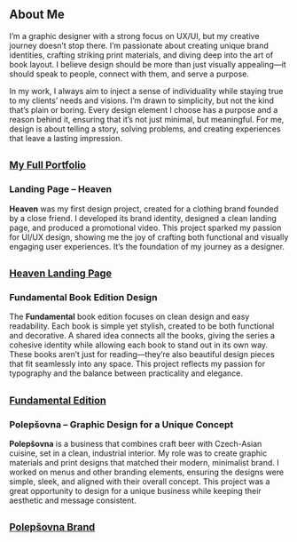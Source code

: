 ## **About Me**  

I’m a graphic designer with a strong focus on UX/UI, but my creative journey doesn’t stop there. I’m passionate about creating unique brand identities, crafting striking print materials, and diving deep into the art of book layout. I believe design should be more than just visually appealing—it should speak to people, connect with them, and serve a purpose.  

In my work, I always aim to inject a sense of individuality while staying true to my clients’ needs and visions. I’m drawn to simplicity, but not the kind that’s plain or boring. Every design element I choose has a purpose and a reason behind it, ensuring that it’s not just minimal, but meaningful. For me, design is about telling a story, solving problems, and creating experiences that leave a lasting impression.  

<small>[My Full Portfolio](https://tomasjindrak.myportfolio.com/work)</small>  
---

### **Landing Page – Heaven**  

**Heaven** was my first design project, created for a clothing brand founded by a close friend. I developed its brand identity, designed a clean landing page, and produced a promotional video. This project sparked my passion for UI/UX design, showing me the joy of crafting both functional and visually engaging user experiences. It’s the foundation of my journey as a designer.  

<small>[Heaven Landing Page](https://tomasjindrak.myportfolio.com/landing-page-heaven)</small>  
---

### **Fundamental Book Edition Design**  
The **Fundamental** book edition focuses on clean design and easy readability. Each book is simple yet stylish, created to be both functional and decorative. A shared idea connects all the books, giving the series a cohesive identity while allowing each book to stand out in its own way. These books aren’t just for reading—they’re also beautiful design pieces that fit seamlessly into any space. This project reflects my passion for typography and the balance between practicality and elegance.  

<small>[Fundamental Edition](https://tomasjindrak.myportfolio.com/navrh-edice-fundamental)</small>  
---

### **Polepšovna – Graphic Design for a Unique Concept**  

**Polepšovna** is a business that combines craft beer with Czech-Asian cuisine, set in a clean, industrial interior. My role was to create graphic materials and print designs that matched their modern, minimalist brand. I worked on menus and other branding elements, ensuring the designs were simple, sleek, and aligned with their overall concept. This project was a great opportunity to design for a unique business while keeping their aesthetic and message consistent.  

<small>[Polepšovna Brand](https://tomasjindrak.myportfolio.com/polepsovna-brand)</small>  
---
